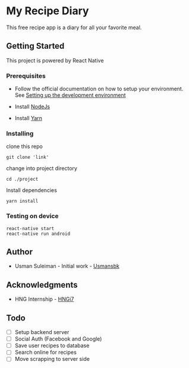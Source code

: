 # My Recipe Diary

This free recipe app is a diary for all your favorite meal.

## Getting Started

This project is powered by React Native

### Prerequisites

* Follow the official documentation on how to setup your environment. See [Setting up the development environment](https://reactnative.dev/docs/environment-setup)

* Install [NodeJs](https://nodejs.org/)

* Install [Yarn](https://yarnpkg.com/)

### Installing

clone this repo

```
git clone 'link'
```

change into project directory

```
cd ./project
```

Install dependencies

```
yarn install
```

### Testing on device

```
react-native start
react-native run android
```

## Author

* Usman Suleiman - Initial work - [Usmansbk](https://www.github.com/usmansbk)

## Acknowledgments

* HNG Internship - [HNGi7](https://hng.tech/)

## Todo
- [ ] Setup backend server
- [ ] Social Auth (Facebook and Google)
- [ ] Save user recipes to database
- [ ] Search online for recipes
- [ ] Move scrapping to server side
